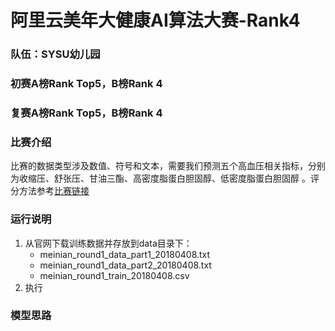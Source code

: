 # 阿里云美年大健康AI算法大赛-Rank4

### 队伍：SYSU幼儿园
### 初赛A榜Rank Top5，B榜Rank 4
### 复赛A榜Rank Top5，B榜Rank 4

### 比赛介绍
比赛的数据类型涉及数值、符号和文本，需要我们预测五个高血压相关指标，分别为收缩压、舒张压、甘油三酯、高密度脂蛋白胆固醇、低密度脂蛋白胆固醇 。评分方法参考[比赛链接](https://tianchi.aliyun.com/competition/information.htm?spm=5176.100067.5678.2.57bb342dl2OdIC&raceId=231654)

### 运行说明
1. 从官网下载训练数据并存放到data目录下：
    - meinian_round1_data_part1_20180408.txt
    - meinian_round1_data_part2_20180408.txt
    - meinian_round1_train_20180408.csv
2. 执行 


### 模型思路
